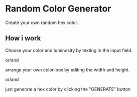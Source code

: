 # Random Color Generator

Create your own random hex color.

## How i work

Choose your color and luminosity by texting in the input field.

or/and

arrange your own color-box by editing the width and height.

or/and

just generate a hex color by clicking the "GENERATE" button
